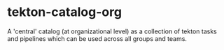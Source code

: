 # tekton-catalog-org
A 'central' catalog (at organizational level) as a collection of tekton tasks and pipelines which can be used across all groups and teams.

